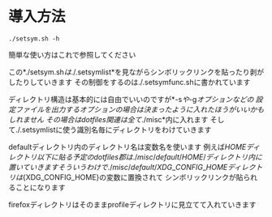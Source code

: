導入方法
========

    ./setsym.sh -h
簡単な使い方はこれで参照してください

この*./setsym.sh*は*./.setsymlist*を見ながらシンボリックリンクを貼ったり剥がしたりしていきます
その制御をするのは./.setsymfunc.shに書かれています

ディレクトリ構造は基本的には自由でいいのですが*-s*や*-g*オプションなどの
設定ファイルを出力するオプションの場合は決まったように入れたほうがいいかもしれません
その場合はdotfiles関連は全て*./misc*内に入れます
そして./.setsymlistに使う識別名毎にディレクトリをわけていきます

defaultディレクトリ内のディレクトリ名は変数名を使います
例えば${HOME}ディレクトリ以下に貼る予定のdotfiles郡は
./misc/default/HOME/ディレクトリ内に置いていきます
そういうわけで./misc/default/XDG\_CONFIG\_HOMEディレクトリは${XDG\_CONFIG\_HOME}の変数に置換されて
シンボリックリンクが貼られることになります

firefoxディレクトリはそのままprofileディレクトリに見立てて入れていきます
